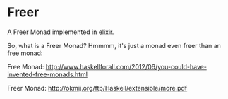 # Freer

A Freer Monad implemented in elixir.

So, what is a Freer Monad? Hmmmm, it's just a monad even freer than an free monad:

Free Monad: http://www.haskellforall.com/2012/06/you-could-have-invented-free-monads.html

Freer Monad: http://okmij.org/ftp/Haskell/extensible/more.pdf



